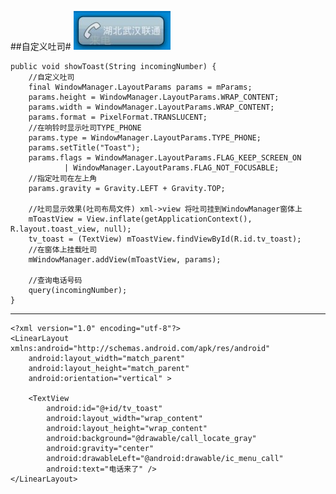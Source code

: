 ##自定义吐司#
![](https://github.com/Innocence713/Innocence713.github.io/blob/master/SrcImg/android%E7%AC%94%E8%AE%B0/CustomToast.jpg)

    public void showToast(String incomingNumber) {
        //自定义吐司
        final WindowManager.LayoutParams params = mParams;
        params.height = WindowManager.LayoutParams.WRAP_CONTENT;
        params.width = WindowManager.LayoutParams.WRAP_CONTENT;
        params.format = PixelFormat.TRANSLUCENT;
        //在响铃时显示吐司TYPE_PHONE
        params.type = WindowManager.LayoutParams.TYPE_PHONE;
        params.setTitle("Toast");
        params.flags = WindowManager.LayoutParams.FLAG_KEEP_SCREEN_ON 
                | WindowManager.LayoutParams.FLAG_NOT_FOCUSABLE;
        //指定吐司在左上角
        params.gravity = Gravity.LEFT + Gravity.TOP;
        
        //吐司显示效果(吐司布局文件) xml->view 将吐司挂到WindowManager窗体上
        mToastView = View.inflate(getApplicationContext(), R.layout.toast_view, null);
        tv_toast = (TextView) mToastView.findViewById(R.id.tv_toast);
        //在窗体上挂载吐司
        mWindowManager.addView(mToastView, params);
        
        //查询电话号码
        query(incomingNumber);
    }

----------

    <?xml version="1.0" encoding="utf-8"?>
    <LinearLayout xmlns:android="http://schemas.android.com/apk/res/android"
	    android:layout_width="match_parent"
	    android:layout_height="match_parent"
	    android:orientation="vertical" >

	    <TextView
		    android:id="@+id/tv_toast"
		    android:layout_width="wrap_content"
		    android:layout_height="wrap_content"
		    android:background="@drawable/call_locate_gray"
		    android:gravity="center"
		    android:drawableLeft="@android:drawable/ic_menu_call"
		    android:text="电话来了" />
    </LinearLayout>
